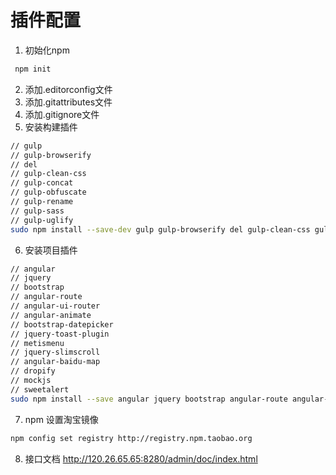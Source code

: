 # 插件配置

1. 初始化npm
```bash
 npm init
```
2. 添加.editorconfig文件
3. 添加.gitattributes文件
4. 添加.gitignore文件
5. 安装构建插件
```bash
// gulp
// gulp-browserify
// del
// gulp-clean-css
// gulp-concat
// gulp-obfuscate
// gulp-rename
// gulp-sass
// gulp-uglify
sudo npm install --save-dev gulp gulp-browserify del gulp-clean-css gulp-concat gulp-obfuscate gulp-rename gulp-sass gulp-uglify
```
6. 安装项目插件
```bash
// angular
// jquery 
// bootstrap 
// angular-route
// angular-ui-router
// angular-animate
// bootstrap-datepicker
// jquery-toast-plugin
// metismenu
// jquery-slimscroll
// angular-baidu-map
// dropify
// mockjs
// sweetalert
sudo npm install --save angular jquery bootstrap angular-route angular-ui-router angular-animate bootstrap-datepicker jquery-toast-plugin metismenu jquery-slimscroll angular-baidu-map dropify mockjs sweetalert
```

7. npm 设置淘宝镜像
```bash
npm config set registry http://registry.npm.taobao.org
```

8. 接口文档
http://120.26.65.65:8280/admin/doc/index.html









